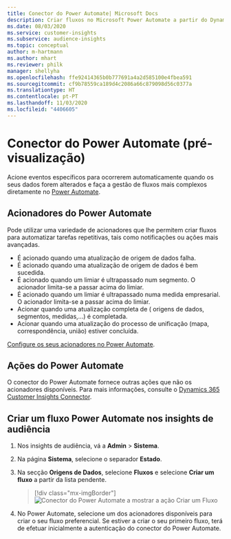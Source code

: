 ```yaml
---
title: Conector do Power Automate| Microsoft Docs
description: Criar fluxos no Microsoft Power Automate a partir do Dynamics 365 Customer Insights.
ms.date: 08/03/2020
ms.service: customer-insights
ms.subservice: audience-insights
ms.topic: conceptual
author: m-hartmann
ms.author: mhart
ms.reviewer: philk
manager: shellyha
ms.openlocfilehash: ffe92414365b0b777691a4a2d585100e4fbea591
ms.sourcegitcommit: cf9b78559ca189d4c2086a66c879098d56c0377a
ms.translationtype: HT
ms.contentlocale: pt-PT
ms.lasthandoff: 11/03/2020
ms.locfileid: "4406605"
---
```

# <a name="power-automate-connector-preview"></a>Conector do Power Automate (pré-visualização)

Acione eventos específicos para ocorrerem automaticamente quando os seus dados forem alterados e faça a gestão de fluxos mais complexos diretamente no [Power Automate](https://flow.microsoft.com/).

## <a name="power-automate-triggers"></a>Acionadores do Power Automate

Pode utilizar uma variedade de acionadores que lhe permitem criar fluxos para automatizar tarefas repetitivas, tais como notificações ou ações mais avançadas. 

- É acionado quando uma atualização de origem de dados falha. 
- É acionado quando uma atualização de origem de dados é bem sucedida.
- É acionado quando um limiar é ultrapassado num segmento. O acionador limita-se a passar acima do limiar.
- É acionado quando um limiar é ultrapassado numa medida empresarial. O acionador limita-se a passar acima do limiar.
- Acionar quando uma atualização completa de ( origens de dados, segmentos, medidas,...) é completada.
- Acionar quando uma atualização do processo de unificação (mapa, correspondência, união) estiver concluída.

[Configure os seus acionadores no Power Automate](https://flow.microsoft.com/connectors/shared_customerinsights/dynamics-365-customer-insights-connector/).

## <a name="power-automate-actions"></a>Ações do Power Automate
O conector do Power Automate fornece outras ações que não os acionadores disponíveis. Para mais informações, consulte o [Dynamics 365 Customer Insights Connector](https://docs.microsoft.com/connectors/customerinsights/).

## <a name="create-a-power-automate-flow-in-audience-insights"></a>Criar um fluxo Power Automate nos insights de audiência

1. Nos insights de audiência, vá a **Admin** > **Sistema**.

1. Na página **Sistema**, selecione o separador **Estado**.

1. Na secção **Origens de Dados**, selecione **Fluxos** e selecione **Criar um fluxo** a partir da lista pendente.
   > [!div class="mx-imgBorder"]
   > ![Conector do Power Automate a mostrar a ação Criar um Fluxo](media/power-automate-connector-create-flow.png "Conector do Power Automate a mostrar a ação Criar um Fluxo")

1. No Power Automate, selecione um dos acionadores disponíveis para criar o seu fluxo preferencial. Se estiver a criar o seu primeiro fluxo, terá de efetuar inicialmente a autenticação do conector do Power Automate.
